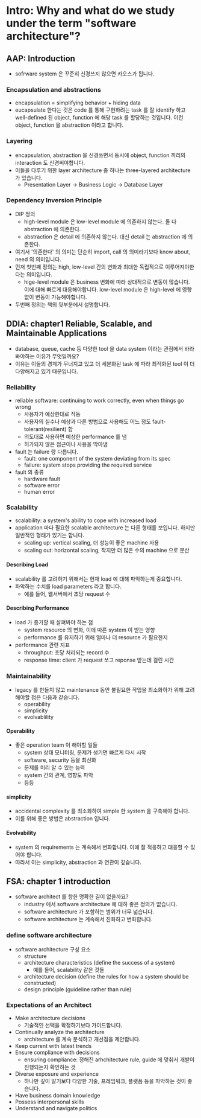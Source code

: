 # Intro: Why and what do we study under the term "software architecture"?

## AAP: Introduction
- sofrware system 은 꾸준히 신경쓰지 않으면 카오스가 됩니다.

### Encapsulation and abstractions
- encapsulation = simplifying behavior + hiding data
- eucapsulate 한다는 것은 code 를 통해 구현하려는 task 를 잘 identify 하고 well-defined 된 object, function 에 해당 task 를 할당하는 것입니다. 이런 object, function 을 abstraction 이라고 합니다.

### Layering
- encapsulation, abstraction 을 신경쓰면서 동시에 object, function 끼리의 interaction 도 신경써야합니다.
- 이들을 다루기 위한 layer architecture 중 하나는 three-layered architecture 가 있습니다.
  - Presentation Layer -> Business Logic -> Database Layer

### Dependency Inversion Principle
- DIP 정의
  - high-level module 은 low-level module 에 의존하지 않는다. 둘 다 abstraction 에 의존한다.
  - abstraction 은 detail 에 의존하지 않는다. 대신 detail 는 abstraction 에 의존한다.
- 여기서 '의존한다' 의 의미는 단순히 import, call 의 의미라기보다 know about, need 의 의미입니다.
- 먼저 첫번째 정의는 high, low-level 간의 변화과 최대한 독립적으로 이루어져야한다는 의미입니다.
  - hige-level module 은 business 변화에 따라 상대적으로 변동이 많습니다. 이에 대해 빠르게 대응해야합니다. low-level module 은 high-level 에 영향없이 변동이 가능해야합니다.
- 두번째 정의는 책의 뒷부분에서 설명합니다.

## DDIA: chapter1 Reliable, Scalable, and Maintainable Applications
- database, queue, cache 등 다양한 tool 을 data system 이라는 관점에서 바라봐야하는 이유가 무엇일까요?
- 이유는 이들의 경계가 무너지고 있고 더 세분화된 task 에 따라 최적화된 tool 이 더 다양해지고 있기 때문입니다.

### Reliability
- reliable software: continuing to work correctly, even when things go wrong
  - 사용자가 예상한대로 작동
  - 사용자의 실수나 예상과 다른 방법으로 사용해도 어느 정도 fault-tolerant(resilient) 함
  - 의도대로 사용하면 예상한 performance 를 냄
  - 허가되지 않은 접근이나 사용을 막아냄
- fault 는 failure 랑 다릅니다.
  - fault: one component of the system deviating from its spec
  - failure: system stops providing the required service
- fault 의 종류
  - hardware fault
  - software error
  - human error

### Scalability
- scalability: a system's ability to cope with increased load
- application 마다 필요한 scalable architecture 는 다른 형태를 보입니다. 하지만 일반적인 형태가 있기는 합니다.
  - scaling up: vertical scaling, 더 성능이 좋은 machine 사용
  - scaling out: horizontal scaling, 작지만 더 많은 수의 machine 으로 분산

#### Describing Load
- scalability 를 고려하기 위해서는 현재 load 에 대해 파악하는게 중요합니다.
- 파악하는 수치를 load parameters 라고 합니다.
  - 예를 들어, 웹서버에서 초당 request 수

#### Describing Performance
- load 가 증가할 때 살펴봐야 하는 점
  - system resource 의 변화, 이에 따른 system 이 받는 영향
  - performance 를 유지하기 위해 얼마나 더 resource 가 필요한지
- performance 관련 지표
  - throughput: 초당 처리되는 record 수
  - response time: client 가 request 쏘고 reponse 받는데 걸린 시간

### Maintainability
- legacy 를 만들지 않고 maintenance 동안 불필요한 작업을 최소화하가 위해 고려해야할 점은 다음과 같습니다.
  - operability
  - simplicity
  - evolvablility

#### Operability
- 좋은 operation team 이 해야할 일들
  - system 상태 모니터링, 문제가 생기면 빠르게 다시 시작
  - software, security 등을 최신화
  - 문제를 미리 알 수 있는 능력
  - system 간의 관계, 영향도 파악
  - 등등

#### simplicity
- accidental complexity 를 최소화하여 simple 한 system 을 구축해야 합니다.
- 이를 위해 좋은 방법은 abstraction 입니다.

#### Evolvability
- system 의 requirements 는 계속해서 변화합니다. 이에 잘 적응하고 대응할 수 있어야 합니다.
- 따라서 이는 simplicity, abstraction 과 연관이 깊습니다.

## FSA: chapter 1 introduction
- software architect 를 향한 명확한 길이 없을까요?
  - industry 에서 software architecture 에 대하 좋은 정의가 없습니다.
  - software architecture 가 포함하는 범위가 너무 넓습니다.
  - software architecture 는 계속해서 진화하고 변화합니다.

### define software architecture
- software architecture 구성 요소
  - structure
  - architecture characteristics (define the success of a system)
    - 예를 들어, scalability 같은 것들
  - architecture decision (define the rules for how a system should be constructed)
  - design principle (guideline rather than rule)

### Expectations of an Architect
- Make architecture decisions
  - 기술적인 선택을 확정하기보다 가이드합니다.
- Continually analyze the architecture
  - architecture 를 계속 분석하고 개선점을 제안합니다.
- Keep current with latest trends
- Ensure compliance with decisions
  - ensuring compliance: 정해진 arhchitecture rule, guide 에 맞춰서 개발이 진행되는지 확인하는 것
- Diverse exposure and experience
  - 하나만 깊이 알기보다 다양한 기술, 프레임워크, 플랫폼 등을 파악하는 것이 좋습니다.
- Have business domain knowledge
- Possess interpersonal skills
- Understand and navigate politics